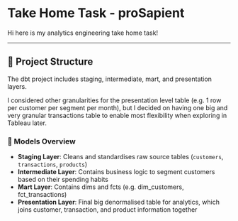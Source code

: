 # Take Home Task - proSapient

Hi here is my analytics engineering take home task!

---

## 🗼 Project Structure

The dbt project includes staging, intermediate, mart, and presentation layers. 

I considered other granularities for the presentation level table (e.g. 1 row per customer per segment per month), but I decided
on having one big and very granular transactions table to enable most flexibility when exploring in Tableau later. 

### 📁 Models Overview

- **Staging Layer**: Cleans and standardises raw source tables (`customers`, `transactions`, `products`)
- **Intermediate Layer**: Contains business logic to segment customers based on their spending habits
- **Mart Layer**: Contains dims and fcts (e.g. dim_customers, fct_transactions)
- **Presentation Layer**: Final big denormalised table for analytics, which joins customer, transaction, and product information together
